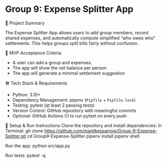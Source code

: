 # Group 9: Expense Splitter App

📌 Project Summary

The Expense Splitter App allows users to add group members, record shared expenses, and automatically compute simplified “who owes who” settlements. This helps groups split bills fairly without confusion.



🎯 MVP Acceptance Criteria
- A user can add a group and expenses.
- The app will show the net balance per person
- The app will generate a minimal settlement suggestion


🛠️ Tech Stack & Requirements
- Python: 3.10+
- Dependency Management: pipenv (`Pipfile` + `Pipfile.lock`)
- Testing: pytest (at least 2 passing tests)
- Version Control: GitHub repository with meaningful commits
- Optional: GitHub Actions CI to run pytest on every push


🚀 Setup & Run Instructions
Clone the repository and install dependencies:
In Terminal:
git clone https://github.com/manlikesparrow/Group-9-Expense-Splitter.git
cd Group9-Expense-Splitter
pipenv install
pipenv shell

Run the app:
python src/app.py

Run tests:
pytest -q
